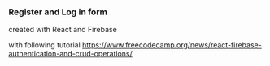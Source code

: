 ### Register and Log in form
created with React and Firebase

with following tutorial https://www.freecodecamp.org/news/react-firebase-authentication-and-crud-operations/